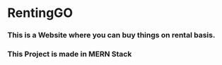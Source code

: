 # RentingGO 

### This is a Website where you can buy things on rental basis.

### This Project is made in MERN Stack